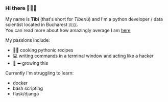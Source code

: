 ### Hi there 🙋🏻‍♂️

My name is __Tibi__ (that's short for _Tiberiu_) and I'm a python developer / data scientist located in Bucharest 🇷🇴.  
You can read more about how amazingly average I am [here](http://tibipin.me/)

My passions include:

- 👨‍🍳 cooking pythonic recipes
- 💻 writing commands in a terminal window and acting like a hacker
- 🧠 ⬅ growing this

Currently I'm struggling to learn:

- docker
- bash scripting
- flask/django
